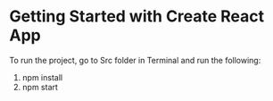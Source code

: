 # Getting Started with Create React App

To run the project, go to Src folder in Terminal and run the following:
1. npm install
2. npm start